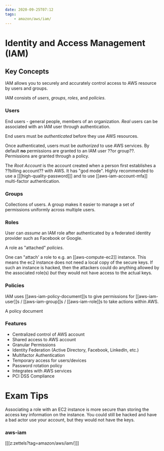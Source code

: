 ```yaml
---
date: 2020-09-25T07:12
tags:
    - amazon/aws/iam/
---
```


# Identity and Access Management (IAM)

## Key Concepts

IAM allows you to securely and accurately control access to AWS resource by users and groups.

IAM consists of *users*, *groups*, *roles*, and *policies*. 

### Users
End users - general people, members of an organization.
*Real* users can be associated with an IAM user through authentication.

End users must be *authenticated* before they use AWS resources.

Once authenticated, users must be *authorized* to use AWS services.
By default **no** permissions are granted to an IAM user ??or group??.
Permissions are granted through a policy.

The *Root Account* is the account created when a person first establishes a ??billing account?? with AWS. It has "god mode". Highly recommended to use a [[[high-quality-password]]] and to use [[aws-iam-account-mfa]] multi-factor authentication.

### Groups

Collections of users.
A group makes it easier to manage a set of permissions uniformly across multiple users.

### Roles

User can *assume* an IAM role after authenticated by a federated identity provider such as Facebook or Google.

A role as "attached" *policies*.

One can "attach' a role to e.g. an [[aws-compute-ec2]] instance. This means the ec2 instance does not need a local copy of the secure keys. If such an instance is hacked, then the attackers could do anything allowed by the associated role(s) *but* they would not have access to the actual keys.

### Policies

IAM uses [[aws-iam-policy-document]]s to give permissions for [[aws-iam-user]]s / [[aws-iam-group]]s / [[aws-iam-role]]s to take actions within AWS.

A policy document 


### Features
* Centralized control of AWS account
* Shared access to AWS account
* Granular Permissions
* Identity Federation (Active Directory, Facebook, LinkedIn, etc.)
* Multifactor Authentication
* Temporary access for users/devices
* Password rotation policy
* Integrates with AWS services
* PCI DSS Compliance

# Exam Tips
Associating a role with an EC2 instance is more secure than storing the access key information on the instance. You could still be hacked and have a bad actor use your account, but they would not have the keys.

### aws-iam


[[[z:zettels?tag=amazon/aws/iam/]]]
